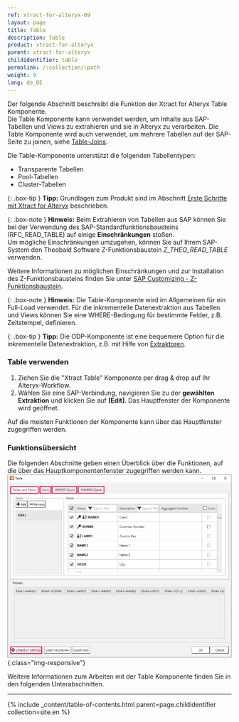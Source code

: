 ```yaml
---
ref: xtract-for-alteryx-09
layout: page
title: Table
description: Table
product: xtract-for-alteryx
parent: xtract-for-alteryx
childidentifier: table
permalink: /:collection/:path
weight: 9
lang: de_DE
---
```


Der folgende Abschnitt beschreibt die Funktion der Xtract for Alteryx Table Komponente. <br>
Die Table Komponente kann verwendet werden, um Inhalte aus SAP-Tabellen und Views zu extrahieren und sie in Alteryx zu verarbeiten.
Die Table Komponente wird auch verwendet, um mehrere Tabellen auf der SAP-Seite zu joinen, siehe [Table-Joins](./table/table-joins).<br> 

Die Table-Komponente unterstützt die folgenden Tabellentypen:
- Transparente Tabellen
- Pool-Tabellen
- Cluster-Tabellen

{: .box-tip }
**Tipp:** Grundlagen zum Produkt sind im Abschnitt [Erste Schritte mit Xtract for Alteryx](../erste-schritte) beschrieben.

{: .box-note }
**Hinweis:** Beim Extrahieren von Tabellen aus SAP können Sie bei der Verwendung des SAP-Standardfunktionsbausteins (RFC_READ_TABLE) auf einige **Einschränkungen** stoßen.<br>
Um mögliche Einschränkungen umzugehen, können Sie auf Ihrem SAP-System den Theobald Software Z-Funktionsbaustein  *Z_THEO_READ_TABLE* verwenden. 

Weitere Informationen zu möglichen Einschränkungen und zur Installation des Z-Funktionsbausteins finden Sie unter [SAP Customizing - Z-Funktionsbaustein](./sap-customizing).

{: .box-note }
**Hinweis:** Die Table-Komponente wird im Allgemeinen für ein Full-Load verwendet. Für die inkrementelle Datenextraktion aus Tabellen und Views können Sie eine WHERE-Bedingung für bestimmte Felder, z.B. Zeitstempel, definieren. 

{: .box-tip }
**Tipp:** Die ODP-Komponente ist eine bequemere Option für die inkrementelle Datenextraktion, z.B. mit Hilfe von [Extraktoren](./odp/odp-extractors).

### Table verwenden

1. Ziehen Sie die "Xtract Table" Komponente per drag & drop auf Ihr Alteryx-Workflow.
2. Wählen Sie eine SAP-Verbindung, navigieren Sie zu der **gewählten Extraktion** und klicken Sie auf **[Edit]**. Das Hauptfenster der Komponente wird geöffnet.

Auf die meisten Funktionen der Komponente kann über das Hauptfenster zugegriffen werden.

### Funktionsübersicht
Die folgenden Abschnitte geben einen Überblick über die Funktionen, auf die über das Hauptkomponentenfenster zugegriffen werden kann.
![Table Extractor](/img/content/xfa/xfa-table-extractor.png){:class="img-responsive"}

Weitere Informationen zum Arbeiten mit der Table Komponente finden Sie in den folgenden Unterabschnitten.

---

{% include _content/table-of-contents.html parent=page.childidentifier collection=site.en %}